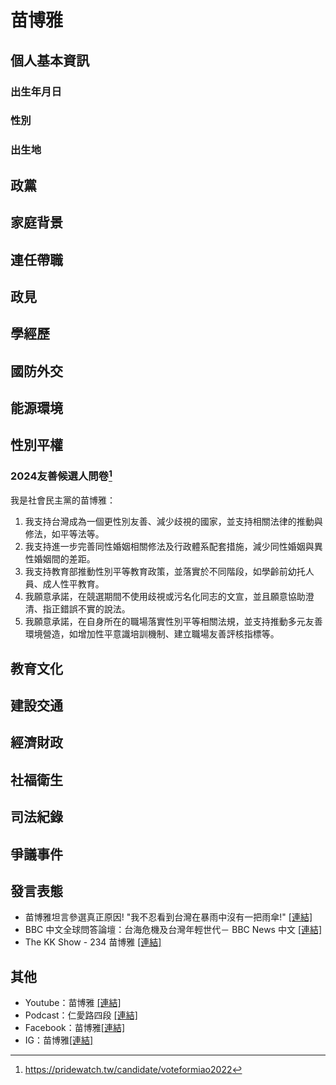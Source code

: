 # 苗博雅

## 個人基本資訊

### 出生年月日

### 性別

### 出生地

## 政黨

## 家庭背景

## 連任帶職

## 政見

## 學經歷

## 國防外交

## 能源環境

## 性別平權

### 2024友善候選人問卷[^1]

我是社會民主黨的苗博雅：

1. 我支持台灣成為一個更性別友善、減少歧視的國家，並支持相關法律的推動與修法，如平等法等。
1. 我支持進一步完善同性婚姻相關修法及行政體系配套措施，減少同性婚姻與異性婚姻間的差距。
1. 我支持教育部推動性別平等教育政策，並落實於不同階段，如學齡前幼托人員、成人性平教育。
1. 我願意承諾，在競選期間不使用歧視或污名化同志的文宣，並且願意協助澄清、指正錯誤不實的說法。
1. 我願意承諾，在自身所在的職場落實性別平等相關法規，並支持推動多元友善環境營造，如增加性平意識培訓機制、建立職場友善評核指標等。

[^1]: https://pridewatch.tw/candidate/voteformiao2022

## 教育文化

## 建設交通

## 經濟財政

## 社福衛生

## 司法紀錄

## 爭議事件

## 發言表態

- 苗博雅坦言參選真正原因! "我不忍看到台灣在暴雨中沒有一把雨傘!" [[連結]](https://youtu.be/CMDeDM9S3Q4?t=181)
- BBC 中文全球問答論壇：台海危機及台灣年輕世代－ BBC News 中文
[[連結]](https://youtu.be/_i5p1VhPxdw?t=212)
- The KK Show - 234 苗博雅
[[連結]](https://youtu.be/ewGlxOyEewk?t=157)

## 其他

- Youtube：苗博雅 [[連結]](https://www.youtube.com/@miaopoya)
- Podcast：仁愛路四段 [[連結]](https://podcasts.apple.com/tw/podcast/%E4%BB%81%E6%84%9B%E8%B7%AF%E5%9B%9B%E6%AE%B5507%E8%99%9F/id1591354068)
- Facebook：苗博雅[[連結]](https://www.facebook.com/miaopoya.sdp/)
- IG：苗博雅[[連結]](https://www.instagram.com/miaopoyatw/)